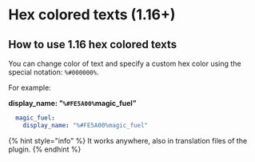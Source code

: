 # Hex colored texts \(1.16+\)

## How to use 1.16 hex colored texts

You can change color of text and specify a custom hex color using the special notation: `%#000000%`.

For example:

**display\_name: "`%#FE5A00%`magic\_fuel"**

```yaml
  magic_fuel:
    display_name: "%#FE5A00%magic_fuel"
```

{% hint style="info" %}
It works anywhere, also in translation files of the plugin.
{% endhint %}

